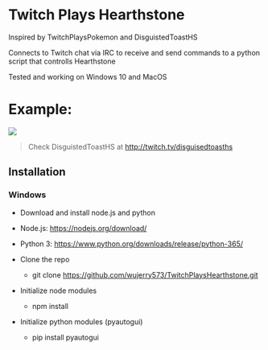 # Twitch Plays Hearthstone
Inspired by TwitchPlaysPokemon and DisguistedToastHS

Connects to Twitch chat via IRC to receive and send commands to a python script that controlls Hearthstone

Tested and working on Windows 10 and MacOS

# Example:
![](https://media.giphy.com/media/5zblpopO3ekPg7BW6F/giphy.gif)
> Check DisguistedToastHS at http://twitch.tv/disguisedtoasths

Installation
----------------------
### Windows
- Download and install node.js and python
 - Node.js: https://nodejs.org/download/
 - Python 3: https://www.python.org/downloads/release/python-365/

- Clone the repo
  - git clone https://github.com/wujerry573/TwitchPlaysHearthstone.git
  
- Initialize node modules
  - npm install
  
- Initialize python modules (pyautogui)
  - pip install pyautogui
